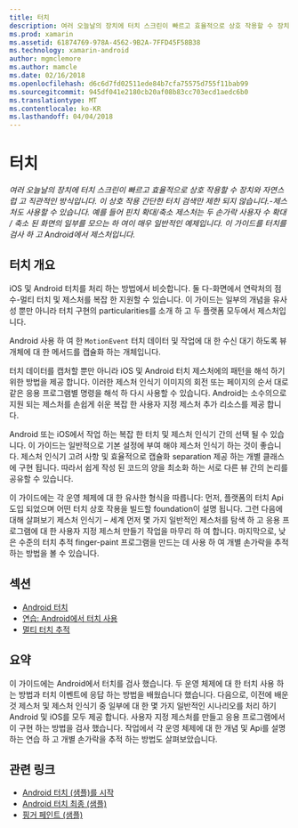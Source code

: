 ```yaml
---
title: 터치
description: 여러 오늘날의 장치에 터치 스크린이 빠르고 효율적으로 상호 작용할 수 장치와 자연스럽 고 직관적인 방식입니다. 이 상호 작용 간단한 터치 검색만 제한 되지 않습니다.-제스처도 사용할 수 있습니다. 예를 들어 핀치 확대/축소 제스처는 두 손가락 사용자 수 확대 / 축소 된 화면의 일부를 모으는 하 여이 매우 일반적인 예제입니다. 이 가이드를 터치를 검사 하 고 Android에서 제스처입니다.
ms.prod: xamarin
ms.assetid: 61874769-978A-4562-9B2A-7FFD45F58B38
ms.technology: xamarin-android
author: mgmclemore
ms.author: mamcle
ms.date: 02/16/2018
ms.openlocfilehash: d6c6d7fd02511ede84b7cfa75575d755f11bab99
ms.sourcegitcommit: 945df041e2180cb20af08b83cc703ecd1aedc6b0
ms.translationtype: MT
ms.contentlocale: ko-KR
ms.lasthandoff: 04/04/2018
---
```

# <a name="touch"></a>터치

_여러 오늘날의 장치에 터치 스크린이 빠르고 효율적으로 상호 작용할 수 장치와 자연스럽 고 직관적인 방식입니다. 이 상호 작용 간단한 터치 검색만 제한 되지 않습니다.-제스처도 사용할 수 있습니다. 예를 들어 핀치 확대/축소 제스처는 두 손가락 사용자 수 확대 / 축소 된 화면의 일부를 모으는 하 여이 매우 일반적인 예제입니다. 이 가이드를 터치를 검사 하 고 Android에서 제스처입니다._

## <a name="touch-overview"></a>터치 개요

iOS 및 Android 터치를 처리 하는 방법에서 비슷합니다. 둘 다-화면에서 연락처의 점수-멀티 터치 및 제스처를 복잡 한 지원할 수 있습니다. 이 가이드는 일부의 개념을 유사성 뿐만 아니라 터치 구현의 particularities를 소개 하 고 두 플랫폼 모두에서 제스처입니다.

Android 사용 하 여 한 `MotionEvent` 터치 데이터 및 작업에 대 한 수신 대기 하도록 뷰 개체에 대 한 메서드를 캡슐화 하는 개체입니다.

터치 데이터를 캡처할 뿐만 아니라 iOS 및 Android 터치 제스처에의 패턴을 해석 하기 위한 방법을 제공 합니다. 이러한 제스처 인식기 이미지의 회전 또는 페이지의 순서 대로 같은 응용 프로그램별 명령을 해석 하 다시 사용할 수 있습니다. Android는 소수의으로 지원 되는 제스처를 손쉽게 쉬운 복잡 한 사용자 지정 제스처 추가 리소스를 제공 합니다.

Android 또는 iOS에서 작업 하는 복잡 한 터치 및 제스처 인식기 간의 선택 될 수 있습니다. 이 가이드는 일반적으로 기본 설정에 부여 해야 제스처 인식기 하는 것이 좋습니다. 제스처 인식기 고려 사항 및 효율적으로 캡슐화 separation 제공 하는 개별 클래스에 구현 됩니다. 따라서 쉽게 작성 된 코드의 양을 최소화 하는 서로 다른 뷰 간의 논리를 공유할 수 있습니다.

이 가이드에는 각 운영 체제에 대 한 유사한 형식을 따릅니다: 먼저, 플랫폼의 터치 Api 도입 되었으며 어떤 터치 상호 작용을 빌드할 foundation이 설명 됩니다. 그런 다음에 대해 살펴보기 제스처 인식기 – 세계 먼저 몇 가지 일반적인 제스처를 탐색 하 고 응용 프로그램에 대 한 사용자 지정 제스처 만들기 작업을 마무리 하 여 합니다. 마지막으로, 낮은 수준의 터치 추적 finger-paint 프로그램을 만드는 데 사용 하 여 개별 손가락을 추적 하는 방법을 볼 수 있습니다.

## <a name="sections"></a>섹션

-  [Android 터치](~/android/app-fundamentals/touch/android-touch-walkthrough.md)
-  [연습: Android에서 터치 사용](~/android/app-fundamentals/touch/android-touch-walkthrough.md)
-  [멀티 터치 추적](touch-tracking.md)

## <a name="summary"></a>요약

이 가이드에는 Android에서 터치를 검사 했습니다. 두 운영 체제에 대 한 터치 사용 하는 방법과 터치 이벤트에 응답 하는 방법을 배웠습니다 했습니다. 다음으로, 이전에 배운 것 제스처 및 제스처 인식기 중 일부에 대 한 몇 가지 일반적인 시나리오를 처리 하기 Android 및 iOS를 모두 제공 합니다. 사용자 지정 제스처를 만들고 응용 프로그램에서이 구현 하는 방법을 검사 했습니다. 작업에서 각 운영 체제에 대 한 개념 및 Api를 설명 하는 연습 하 고 개별 손가락을 추적 하는 방법도 살펴보았습니다.



## <a name="related-links"></a>관련 링크

- [Android 터치 (샘플)를 시작](https://developer.xamarin.com/samples/monodroid/ApplicationFundamentals/Touch_start)
- [Android 터치 최종 (샘플)](https://developer.xamarin.com/samples/monodroid/ApplicationFundamentals/Touch_final)
- [핑거 페인트 (샘플)](https://developer.xamarin.com/samples/monodroid/ApplicationFundamentals/FingerPaint)
